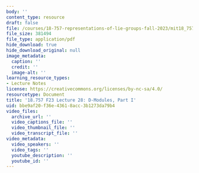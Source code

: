 ```yaml
---
body: ''
content_type: resource
draft: false
file: /courses/18-757-representations-of-lie-groups-fall-2023/mit18_757_f23_lec28.pdf
file_size: 381494
file_type: application/pdf
hide_download: true
hide_download_original: null
image_metadata:
  caption: ''
  credit: ''
  image-alt: ''
learning_resource_types:
- Lecture Notes
license: https://creativecommons.org/licenses/by-nc-sa/4.0/
resourcetype: Document
title: '18.757 F23 Lecture 28: D-Modules, Part I'
uid: bbe9af20-f36e-4361-8acc-3b1273da79b4
video_files:
  archive_url: ''
  video_captions_file: ''
  video_thumbnail_file: ''
  video_transcript_file: ''
video_metadata:
  video_speakers: ''
  video_tags: ''
  youtube_description: ''
  youtube_id: ''
---
```

